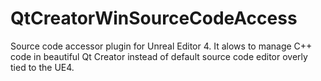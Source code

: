 # QtCreatorWinSourceCodeAccess
Source code accessor plugin for Unreal Editor 4. It alows to manage C++ code in beautiful Qt Creator instead of default source code editor overly tied to the UE4.
